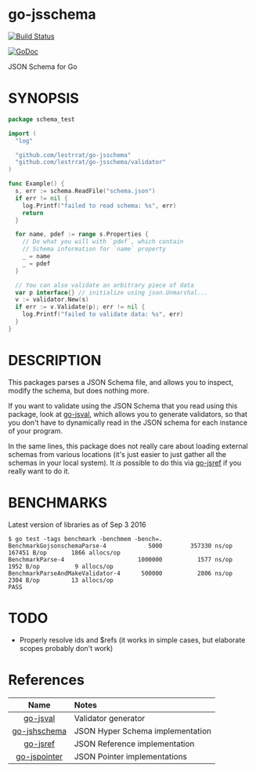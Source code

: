 # go-jsschema

[![Build Status](https://travis-ci.org/lestrrat/go-jsschema.svg?branch=master)](https://travis-ci.org/lestrrat/go-jsschema)

[![GoDoc](https://godoc.org/github.com/lestrrat/go-jsschema?status.svg)](https://godoc.org/github.com/lestrrat/go-jsschema)

JSON Schema for Go

# SYNOPSIS

```go
package schema_test

import (
  "log"

  "github.com/lestrrat/go-jsschema"
  "github.com/lestrrat/go-jsschema/validator"
)

func Example() {
  s, err := schema.ReadFile("schema.json")
  if err != nil {
    log.Printf("failed to read schema: %s", err)
    return
  }

  for name, pdef := range s.Properties {
    // Do what you will with `pdef`, which contain
    // Schema information for `name` property
    _ = name
    _ = pdef
  }

  // You can also validate an arbitrary piece of data
  var p interface{} // initialize using json.Unmarshal...
  v := validator.New(s)
  if err := v.Validate(p); err != nil {
    log.Printf("failed to validate data: %s", err)
  }
}
```

# DESCRIPTION

This packages parses a JSON Schema file, and allows you to inspect, modify
the schema, but does nothing more.

If you want to validate using the JSON Schema that you read using this package,
look at [go-jsval](https://github.com/lestrrat/go-jsval), which allows you to
generate validators, so that you don't have to dynamically read in the JSON schema
for each instance of your program.

In the same lines, this package does not really care about loading external
schemas from various locations (it's just easier to just gather all the schemas
in your local system). It *is* possible to do this via [go-jsref](https://github.com/lestrrat/go-jsref)
if you really want to do it.

# BENCHMARKS

Latest version of libraries as of Sep 3 2016

```
$ go test -tags benchmark -benchmem -bench=.
BenchmarkGojsonschemaParse-4            5000        357330 ns/op      167451 B/op       1866 allocs/op
BenchmarkParse-4                     1000000          1577 ns/op        1952 B/op          9 allocs/op
BenchmarkParseAndMakeValidator-4      500000          2806 ns/op        2304 B/op         13 allocs/op
PASS
```

# TODO

* Properly resolve ids and $refs (it works in simple cases, but elaborate scopes probably don't work)

# References

| Name                                                     | Notes                            |
|:--------------------------------------------------------:|:---------------------------------|
| [go-jsval](https://github.com/lestrrat/go-jsval)         | Validator generator              |
| [go-jshschema](https://github.com/lestrrat/go-jshschema) | JSON Hyper Schema implementation |
| [go-jsref](https://github.com/lestrrat/go-jsref)         | JSON Reference implementation    |
| [go-jspointer](https://github.com/lestrrat/go-jspointer) | JSON Pointer implementations     |
